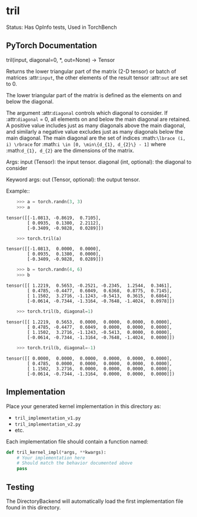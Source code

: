 # tril

Status: Has OpInfo tests, Used in TorchBench

## PyTorch Documentation

tril(input, diagonal=0, *, out=None) -> Tensor

Returns the lower triangular part of the matrix (2-D tensor) or batch of matrices
:attr:`input`, the other elements of the result tensor :attr:`out` are set to 0.

The lower triangular part of the matrix is defined as the elements on and
below the diagonal.

The argument :attr:`diagonal` controls which diagonal to consider. If
:attr:`diagonal` = 0, all elements on and below the main diagonal are
retained. A positive value includes just as many diagonals above the main
diagonal, and similarly a negative value excludes just as many diagonals below
the main diagonal. The main diagonal are the set of indices
:math:`\lbrace (i, i) \rbrace` for :math:`i \in [0, \min\{d_{1}, d_{2}\} - 1]` where
:math:`d_{1}, d_{2}` are the dimensions of the matrix.

Args:
    input (Tensor): the input tensor.
    diagonal (int, optional): the diagonal to consider

Keyword args:
    out (Tensor, optional): the output tensor.

Example::

```python
    >>> a = torch.randn(3, 3)
    >>> a
```
    tensor([[-1.0813, -0.8619,  0.7105],
            [ 0.0935,  0.1380,  2.2112],
            [-0.3409, -0.9828,  0.0289]])
```python
    >>> torch.tril(a)
```
    tensor([[-1.0813,  0.0000,  0.0000],
            [ 0.0935,  0.1380,  0.0000],
            [-0.3409, -0.9828,  0.0289]])

```python
    >>> b = torch.randn(4, 6)
    >>> b
```
    tensor([[ 1.2219,  0.5653, -0.2521, -0.2345,  1.2544,  0.3461],
            [ 0.4785, -0.4477,  0.6049,  0.6368,  0.8775,  0.7145],
            [ 1.1502,  3.2716, -1.1243, -0.5413,  0.3615,  0.6864],
            [-0.0614, -0.7344, -1.3164, -0.7648, -1.4024,  0.0978]])
```python
    >>> torch.tril(b, diagonal=1)
```
    tensor([[ 1.2219,  0.5653,  0.0000,  0.0000,  0.0000,  0.0000],
            [ 0.4785, -0.4477,  0.6049,  0.0000,  0.0000,  0.0000],
            [ 1.1502,  3.2716, -1.1243, -0.5413,  0.0000,  0.0000],
            [-0.0614, -0.7344, -1.3164, -0.7648, -1.4024,  0.0000]])
```python
    >>> torch.tril(b, diagonal=-1)
```
    tensor([[ 0.0000,  0.0000,  0.0000,  0.0000,  0.0000,  0.0000],
            [ 0.4785,  0.0000,  0.0000,  0.0000,  0.0000,  0.0000],
            [ 1.1502,  3.2716,  0.0000,  0.0000,  0.0000,  0.0000],
            [-0.0614, -0.7344, -1.3164,  0.0000,  0.0000,  0.0000]])

## Implementation

Place your generated kernel implementation in this directory as:
- `tril_implementation_v1.py`
- `tril_implementation_v2.py`
- etc.

Each implementation file should contain a function named:
```python
def tril_kernel_impl(*args, **kwargs):
    # Your implementation here
    # Should match the behavior documented above
    pass
```

## Testing

The DirectoryBackend will automatically load the first implementation file found in this directory.
